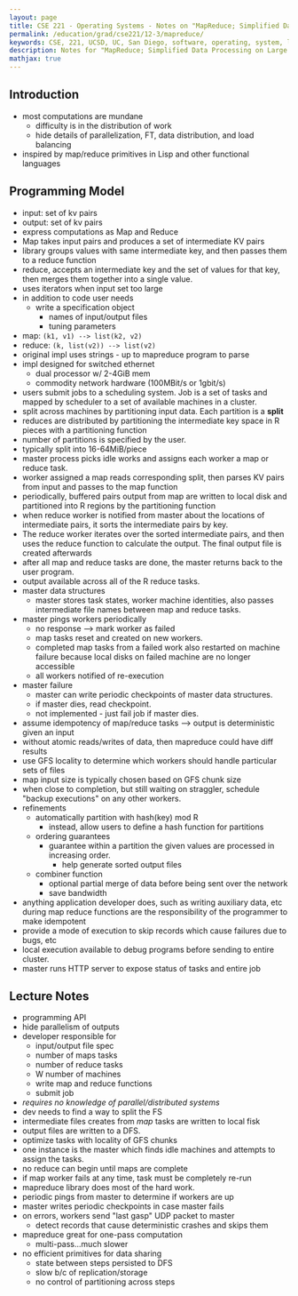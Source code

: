 ```yaml
---
layout: page
title: CSE 221 - Operating Systems - Notes on "MapReduce; Simplified Data Processing on Large Clusters"
permalink: /education/grad/cse221/12-3/mapreduce/
keywords: CSE, 221, UCSD, UC, San Diego, software, operating, system, linux, C, OS, google, map, reduce, hadoop, research, processing, framework
description: Notes for "MapReduce; Simplified Data Processing on Large Clusters"
mathjax: true
---
```



## Introduction

- most computations are mundane
    - difficulty is in the distribution of work
    - hide details of parallelization, FT, data distribution, and load balancing
- inspired by map/reduce primitives in Lisp and other functional languages

## Programming Model

- input: set of kv pairs
- output: set of kv pairs
- express computations as Map and Reduce
- Map takes input pairs and produces a set of intermediate KV pairs
- library groups values with same intermediate key, and then passes them
  to a reduce function
- reduce, accepts an intermediate key and the set of values for that
  key, then merges them together into a single value.
- uses iterators when input set too large
- in addition to code user needs
    - write a specification object
        - names of input/output files
        - tuning parameters
- map: `(k1, v1) --> list(k2, v2)`
- reduce: `(k, list(v2)) --> list(v2)`
- original impl uses strings - up to mapreduce program to parse
- impl designed for switched ethernet
    - dual processor w/ 2-4GiB mem
    - commodity network hardware (100MBit/s or 1gbit/s)
- users submit jobs to a scheduling system. Job is a set of tasks and
  mapped by scheduler to a set of available machines in a cluster.
- split across machines by partitioning input data. Each partition is a
  **split**
- reduces are distributed by partitioning the intermediate key space in
  R pieces with a partitioning function
- number of partitions  is specified by the user.
- typically split into 16-64MiB/piece
- master process picks idle works and assigns each worker a map or reduce task.
- worker assigned a map reads corresponding split, then parses KV pairs
  from input and passes to the map function
- periodically, buffered pairs output from map are written to local disk and
  partitioned into R regions by the partitioning function
- when reduce worker is notified from master about the locations of intermediate
  pairs, it sorts the intermediate pairs by key.
- The reduce worker iterates over the sorted intermediate pairs, and then uses
  the reduce function to calculate the output. The final output file is created
  afterwards
- after all map and reduce tasks are done, the master returns back to the user
  program.
- output available across all of the R reduce tasks.
- master data structures
    - master stores task states, worker machine identities, also passes
      intermediate file names between map and reduce tasks.
- master pings workers periodically
    - no response --> mark worker as failed
    - map tasks reset and created on new workers.
    - completed map tasks from a failed work also restarted on machine
      failure because local disks on failed machine are no longer
      accessible
    - all workers notified of re-execution
- master failure
    - master can write periodic checkpoints of master data structures.
    - if master dies, read checkpoint.
    - not implemented - just fail job if master dies.
- assume idempotency of map/reduce tasks --> output is deterministic
  given an input
- without atomic reads/writes of data, then mapreduce could have diff results
- use GFS locality to determine which workers should handle particular
  sets of files
- map input size is typically chosen based on GFS chunk size
- when close to completion, but still waiting on straggler, schedule
  "backup executions" on any other workers.
- refinements
    - automatically partition with hash(key) mod R
        - instead, allow users to define a hash function for partitions
    - ordering guarantees
        - guarantee within a partition the given values are processed in
          increasing order.
          - help generate sorted output files
    - combiner function
        - optional partial merge of data before being sent over the network
        - save bandwidth
- anything application developer does, such as writing auxiliary data,
  etc during map reduce functions are the responsibility of the
  programmer to make idempotent
- provide a mode of execution to skip records which cause failures due to bugs,
  etc
- local execution available to debug programs before sending to entire cluster.
- master runs HTTP server to expose status of tasks and entire job



## Lecture Notes

- programming API
- hide parallelism of outputs
- developer responsible for
    - input/output file spec
    - number of maps tasks
    - number of reduce tasks
    - W number of machines
    - write map and reduce functions
    - submit job
- _requires no knowledge of parallel/distributed systems_
- dev needs to find a way to split the FS
- intermediate files creates from _map_ tasks are written to local fisk
- output files are written to a DFS.
- optimize tasks with locality of GFS chunks
- one instance is the master which finds idle machines and attempts to assign the tasks.
- no reduce can begin until maps are complete
- if map worker fails at any time, task must be completely re-run
- mapreduce library does most of the hard work.
- periodic pings from master to determine if workers are up
- master writes periodic checkpoints in case master fails
- on errors, workers send "last gasp" UDP packet to master
    - detect records that cause deterministic crashes and skips them
- mapreduce great for one-pass computation
    - multi-pass...much slower
- no efficient primitives for data sharing
    - state between steps persisted to DFS
    - slow b/c of replication/storage
    - no control of partitioning across steps